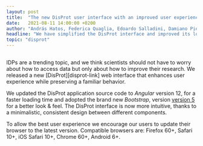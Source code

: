 ```yaml
---
layout: post
title:  "The new DisProt user interface with an improved user experience"
date:   2021-08-11 14:00:00 +0200
author: "András Hatos, Federica Quaglia, Edoardo Salladini, Damiano Piovesan"
headline: "We have simplified the DisProt interface and improved its loading speed for a better user experience"
topic: "disprot"
---
```

<h2></h2>
IDPs are a trending topic, and we think scientists should not have to worry about how to access data but only about how to improve their research. We released a new [DisProt][disprot-link] web interface that enhances user experience while preserving a familiar behavior.

We updated the DisProt application source code to <i>Angular</i> version 12, for a faster loading time and adopted the brand new <i>Bootstrap</i>, version [version 5][bootstrap-blogpost-link] for a better look & feel. The DisProt interface is now more intuitive, thanks to a minimalistic, consistent design between different components.

To allow the best user experience we encourage our users to update their browser to the latest version. Compatible browsers are: Firefox 60+, Safari 10+, iOS Safari 10+, Chrome 60+, Android 6+.

[bootstrap-blogpost-link]: https://blog.getbootstrap.com/2021/05/05/bootstrap-5/
[disprot-link]: https://disprot.org/
